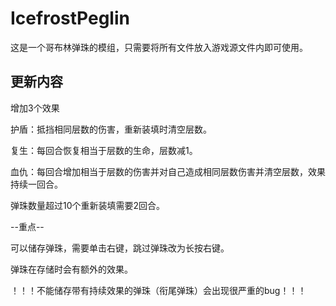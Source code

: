 # IcefrostPeglin
这是一个哥布林弹珠的模组，只需要将所有文件放入游戏源文件内即可使用。

## 更新内容
增加3个效果

护盾：抵挡相同层数的伤害，重新装填时清空层数。

复生：每回合恢复相当于层数的生命，层数减1。

血仇：每回合增加相当于层数的伤害并对自己造成相同层数伤害并清空层数，效果持续一回合。



弹珠数量超过10个重新装填需要2回合。



--重点--

可以储存弹珠，需要单击右键，跳过弹珠改为长按右键。

弹珠在存储时会有额外的效果。

！！！不能储存带有持续效果的弹珠（衔尾弹珠）会出现很严重的bug！！！
